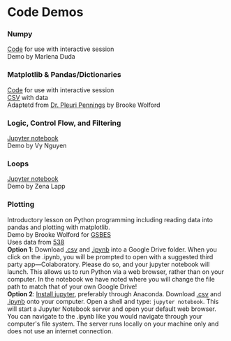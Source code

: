 # Code Demos 

### Numpy
[Code](Numpy_Functions_Variables_Demo.py) for use with interactive session  
Demo by Marlena Duda

### Matplotlib & Pandas/Dictionaries
[Code](NumWomenCongress.py) for use with interactive session  
[CSV](WomenCongress.csv) with data  
Adaptetd from [Dr. Pleuri Pennings](https://github.com/pleunipennings/PlotNumWomenCongress) by Brooke Wolford

### Logic, Control Flow, and Filtering 
[Jupyter notebook](Demo_Logic_Control_Flow_and_Filtering.ipynb)  
Demo by Vy Nguyen

### Loops
[Jupyter notebook](loops.ipynb)  
Demo by Zena Lapp

### Plotting
Introductory lesson on Python programming including reading data into pandas and plotting with matplotlib.  
Demo by Brooke Wolford for [GSBES](https://gsbescommunications.wixsite.com/gsbes)  
Uses data from [538](https://github.com/fivethirtyeight/data/tree/master/historical-ncaa-forecasts)  
**Option 1**: Download [.csv](historical-538-ncaa-tournament-model-results.csv) and [.ipynb](python_plotting.ipynb) into a Google Drive folder. When you click on the .ipynb, you will be prompted to open with a suggested third party app—Colaboratory. Please do so, and your jupyter notebook will launch. This allows us to run Python via a web browser, rather than on your computer. In the notebook we have noted where you will change the file path to match that of your own Google Drive!  
**Option 2**: [Install jupyter](https://jupyter.org/install), preferably through Anaconda. Download [.csv](historical-538-ncaa-tournament-model-results.csv) and [.ipynb](python_plotting.ipynb) onto your computer. Open a shell and type: `jupyter notebook`. This will start a Jupyter Notebook server and open your default web browser. You can navigate to the .ipynb like you would navigate through your computer's file system. The server runs locally on your machine only and does not use an internet connection.


